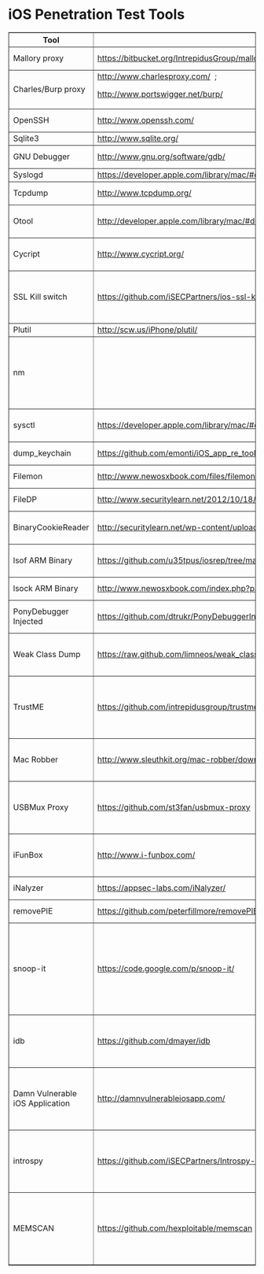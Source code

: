 # iOS Penetration Test Tools


<table border="1">
<tr>
<th>Tool</th>
<th>Link</th>
<th>Description</th>
</tr>
<tr>
<td>Mallory proxy</td>
<td><a rel="nofollow" class="external free" href="https://bitbucket.org/IntrepidusGroup/mallory">https://bitbucket.org/IntrepidusGroup/mallory</a></td>
<td>Proxy for Binary protocols</td>
</tr>
<tr>
<td>Charles/Burp proxy</td>
<td><a rel="nofollow" class="external free" href="http://www.charlesproxy.com/">http://www.charlesproxy.com/</a> &#160;;
<p><a rel="nofollow" class="external free" href="http://www.portswigger.net/burp/">http://www.portswigger.net/burp/</a>
</p>
</td>
<td>Proxy for HTTP and HTTPS</td>
</tr>
<tr>
<td>OpenSSH</td>
<td><a rel="nofollow" class="external free" href="http://www.openssh.com/">http://www.openssh.com/</a></td>
<td>Connect to the iPhone remotely over SSH</td>
</tr>
<tr>
<td>Sqlite3</td>
<td><a rel="nofollow" class="external free" href="http://www.sqlite.org/">http://www.sqlite.org/</a></td>
<td>Sqlite database client</td>
</tr>
<tr>
<td>GNU Debugger</td>
<td><a rel="nofollow" class="external free" href="http://www.gnu.org/software/gdb/">http://www.gnu.org/software/gdb/</a></td>
<td>For run time analysis &amp; reverse engineering</td>
</tr>
<tr>
<td>Syslogd</td>
<td><a rel="nofollow" class="external free" href="https://developer.apple.com/library/mac/#documentation/Darwin/Reference/ManPages/man8/syslogd.8.html">https://developer.apple.com/library/mac/#documentation/Darwin/Reference/ManPages/man8/syslogd.8.html</a></td>
<td>View iPhone logs</td>
</tr>
<tr>
<td>Tcpdump</td>
<td><a rel="nofollow" class="external free" href="http://www.tcpdump.org/">http://www.tcpdump.org/</a></td>
<td>Capture network traffic on phone</td>
</tr>
<tr>
<td>Otool</td>
<td><a rel="nofollow" class="external free" href="http://developer.apple.com/library/mac/#documentation/Darwin/Reference/ManPages/man1/otool.1.html">http://developer.apple.com/library/mac/#documentation/Darwin/Reference/ManPages/man1/otool.1.html</a></td>
<td>Odcctools: otool – object file displaying tool</td>
</tr>
<tr>
<td>Cycript </td>
<td><a rel="nofollow" class="external free" href="http://www.cycript.org/">http://www.cycript.org/</a></td>
<td>A language designed to interact with Objective-C classes</td>
</tr>
<tr>
<td>SSL Kill switch</td>
<td><a rel="nofollow" class="external free" href="https://github.com/iSECPartners/ios-ssl-kill-switch">https://github.com/iSECPartners/ios-ssl-kill-switch</a></td>
<td>Blackbox tool to disable SSL certificate validation - including certificate pinning in NSURL </td>
</tr>
<tr>
<td>Plutil</td>
<td><a rel="nofollow" class="external free" href="http://scw.us/iPhone/plutil/">http://scw.us/iPhone/plutil/</a></td>
<td>To view Plist files</td>
</tr>
<tr>
<td>nm</td>
<td></td>
<td>Analysis tool to display the symbol table, which includes names of functions and methods, as well as their load addresses.</td>
</tr>
<tr>
<td>sysctl</td>
<td><a rel="nofollow" class="external free" href="https://developer.apple.com/library/mac/#documentation/Darwin/Reference">https://developer.apple.com/library/mac/#documentation/Darwin/Reference</a> /ManPages/man8/sysctl.8.html</td>
<td>A utility to read and change kernel state variables</td>
</tr>
<tr>
<td>dump_keychain</td>
<td><a rel="nofollow" class="external free" href="https://github.com/emonti/iOS_app_re_tools">https://github.com/emonti/iOS_app_re_tools</a> </td>
<td>A utility to dump the keychain</td>
</tr>
<tr>
<td>Filemon</td>
<td><a rel="nofollow" class="external free" href="http://www.newosxbook.com/files/filemon.iOS">http://www.newosxbook.com/files/filemon.iOS</a></td>
<td>Monitor realtime iOS file system</td>
</tr>
<tr>
<td>FileDP</td>
<td><a rel="nofollow" class="external free" href="http://www.securitylearn.net/2012/10/18/extracting-data-protection-class-from-files-on-ios/">http://www.securitylearn.net/2012/10/18/extracting-data-protection-class-from-files-on-ios/</a></td>
<td>Audits data protection of files</td>
</tr>
<tr>
<td>BinaryCookieReader</td>
<td><a rel="nofollow" class="external free" href="http://securitylearn.net/wp-content/uploads/tools/iOS/BinaryCookieReader.py">http://securitylearn.net/wp-content/uploads/tools/iOS/BinaryCookieReader.py</a></td>
<td>Read cookies.binarycookies files  </td>
</tr>
<tr>
<td>lsof ARM Binary</td>
<td><a rel="nofollow" class="external free" href="https://github.com/u35tpus/iosrep/tree/master/lsof">https://github.com/u35tpus/iosrep/tree/master/lsof</a></td>
<td> list of all open files and the processes that opened them  </td>
</tr>
<tr>
<td>lsock ARM Binary</td>
<td><a rel="nofollow" class="external free" href="http://www.newosxbook.com/index.php?page=downloads">http://www.newosxbook.com/index.php?page=downloads</a></td>
<td> monitor socket connections </td>
</tr>
<tr>
<td>PonyDebugger Injected</td>
<td><a rel="nofollow" class="external free" href="https://github.com/dtrukr/PonyDebuggerInjected">https://github.com/dtrukr/PonyDebuggerInjected</a></td>
<td> Injected via Cycript to enable remote debugging </td>
</tr>
<tr>
<td>Weak Class Dump</td>
<td><a rel="nofollow" class="external free" href="https://raw.github.com/limneos/weak_classdump/master/weak_classdump.cy">https://raw.github.com/limneos/weak_classdump/master/weak_classdump.cy</a></td>
<td> Injected via Cycript to do class-dump (for when you cant un-encrypt the binary) </td>
</tr>
<tr>
<td>TrustME</td>
<td><a rel="nofollow" class="external free" href="https://github.com/intrepidusgroup/trustme">https://github.com/intrepidusgroup/trustme</a></td>
<td> Lower level tool to disable SSL certificate validation - including certificate pinning (for everything else but NSURL)</td>
</tr>
<tr>
<td>Mac Robber</td>
<td><a rel="nofollow" class="external free" href="http://www.sleuthkit.org/mac-robber/download.php">http://www.sleuthkit.org/mac-robber/download.php</a></td>
<td> C code, forensic tool for imaging filesystems and producing a timeline </td>
</tr>
<tr>
<td>USBMux Proxy</td>
<td><a rel="nofollow" class="external free" href="https://github.com/st3fan/usbmux-proxy">https://github.com/st3fan/usbmux-proxy</a></td>
<td> command line tool to connect local TCP port sto ports on an iPhone or iPod Touch device over USB. </td>
</tr>
<tr>
<td>iFunBox</td>
<td><a rel="nofollow" class="external free" href="http://www.i-funbox.com/">http://www.i-funbox.com/</a></td>
<td>Filesystem access (no jailbreak needed), USBMux Tunneler, .ipa installer</td>
</tr>
<tr>
<td>iNalyzer</td>
<td><a rel="nofollow" class="external free" href="https://appsec-labs.com/iNalyzer/">https://appsec-labs.com/iNalyzer/</a></td>
<td>iOS Penetration testing framework</td>
</tr>
<tr>
<td>removePIE</td>
<td><a rel="nofollow" class="external free" href="https://github.com/peterfillmore/removePIE">https://github.com/peterfillmore/removePIE</a></td>
<td>Disables ASLR of an application</td>
</tr>
<tr>
<td>snoop-it</td>
<td><a rel="nofollow" class="external free" href="https://code.google.com/p/snoop-it/">https://code.google.com/p/snoop-it/</a></td>
<td>A tool to assist security assessments and dynamic analysis of iOS Apps, includes runtime views of obj-c classes and methods, and options to modify those values</td>
</tr>
<tr>
<td>idb</td>
<td><a rel="nofollow" class="external free" href="https://github.com/dmayer/idb">https://github.com/dmayer/idb</a></td>
<td>A GUI (and cmdline) tool to simplify some common tasks for iOS pentesting and research.</td>
</tr>
<tr>
<td>Damn Vulnerable iOS Application</td>
<td><a rel="nofollow" class="external free" href="http://damnvulnerableiosapp.com/">http://damnvulnerableiosapp.com/</a></td>
<td>A purposefully vulnerable iOS application for learning iOS application assessment skills.</td>
</tr>
<tr>
<td>introspy</td>
<td><a rel="nofollow" class="external free" href="https://github.com/iSECPartners/Introspy-iOS">https://github.com/iSECPartners/Introspy-iOS</a></td>
<td>A security profiling tool revolved around hooking security based iOS APIs and logging their output for security analysis</td>
</tr>
<tr>
<td>MEMSCAN</td>
<td><a rel="nofollow" class="external free" href="https://github.com/hexploitable/memscan">https://github.com/hexploitable/memscan</a></td>
<td>A tool which allows you to easily dump iOS process memory to disk as well as searching memory for specified byte signatures</td>
</tr>
</table>
